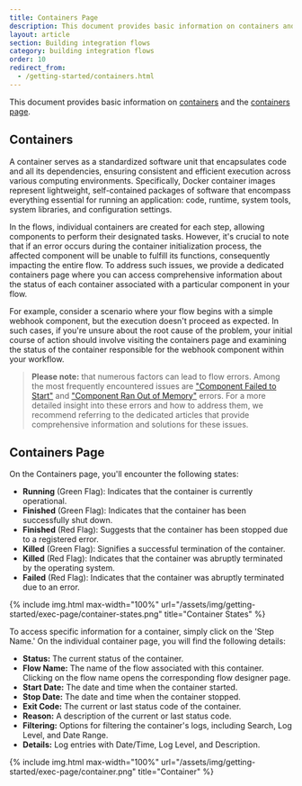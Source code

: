 ```yaml
---
title: Containers Page
description: This document provides basic information on containers and the containers page.
layout: article
section: Building integration flows
category: building integration flows
order: 10
redirect_from:
  - /getting-started/containers.html
---
```


This document provides basic information on [containers](#containers) and the [containers page](#containers-page).

## Containers

A container serves as a standardized software unit that encapsulates code and all its dependencies, ensuring consistent and efficient execution across various computing environments. Specifically, Docker container images represent lightweight, self-contained packages of software that encompass everything essential for running an application: code, runtime, system tools, system libraries, and configuration settings.

In the flows, individual containers are created for each step, allowing components to perform their designated tasks. However, it's crucial to note that if an error occurs during the container initialization process, the affected component will be unable to fulfill its functions, consequently impacting the entire flow. To address such issues, we provide a dedicated containers page where you can access comprehensive information about the status of each container associated with a particular component in your flow.

For example, consider a scenario where your flow begins with a simple webhook component, but the execution doesn't proceed as expected. In such cases, if you're unsure about the root cause of the problem, your initial course of action should involve visiting the containers page and examining the status of the container responsible for the webhook component within your workflow.

>**Please note:** that numerous factors can lead to flow errors. Among the most frequently encountered issues are ["Component Failed to Start"](/guides/platform-behavior#component-failed-to-start) and ["Component Ran Out of Memory"](/guides/platform-behavior#component-run-out-of-memory) errors.  For a more detailed insight into these errors and how to address them, we recommend referring to the dedicated articles that provide comprehensive information and solutions for these issues.

## Containers Page

On the Containers page, you'll encounter the following states:

* **Running** (Green Flag): Indicates that the container is currently operational.
* **Finished** (Green Flag): Indicates that the container has been successfully shut down.
* **Finished** (Red Flag): Suggests that the container has been stopped due to a registered error.
* **Killed** (Green Flag): Signifies a successful termination of the container.
* **Killed** (Red Flag): Indicates that the container was abruptly terminated by the operating system.
* **Failed** (Red Flag): Indicates that the container was abruptly terminated due to an error.

{% include img.html max-width="100%" url="/assets/img/getting-started/exec-page/container-states.png" title="Container States" %}

To access specific information for a container, simply click on the 'Step Name.' On the individual container page, you will find the following details:

* **Status:** The current status of the container.
* **Flow Name:** The name of the flow associated with this container. Clicking on the flow name opens the corresponding flow designer page.
* **Start Date:** The date and time when the container started.
* **Stop Date:** The date and time when the container stopped.
* **Exit Code:** The current or last status code of the container.
* **Reason:** A description of the current or last status code.
* **Filtering:** Options for filtering the container's logs, including Search, Log Level, and Date Range.
* **Details:** Log entries with Date/Time, Log Level, and Description.

{% include img.html max-width="100%" url="/assets/img/getting-started/exec-page/container.png" title="Container" %}
